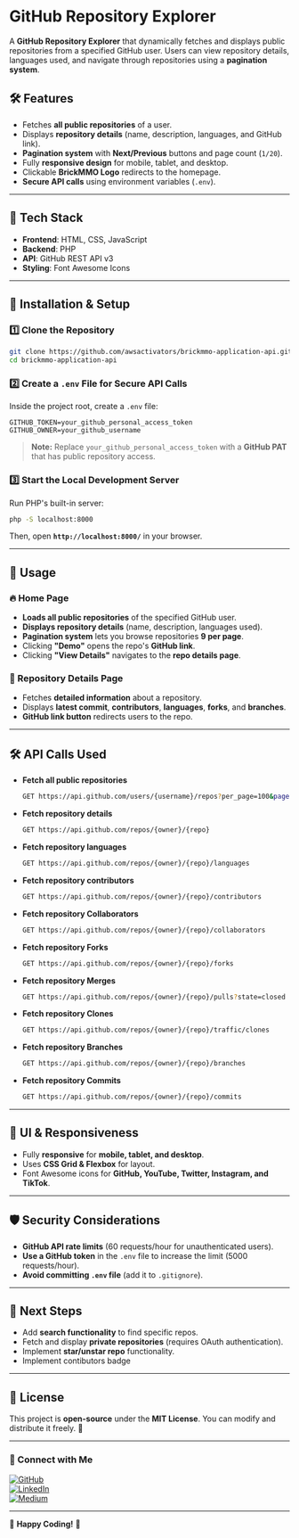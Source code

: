 # GitHub Repository Explorer

A **GitHub Repository Explorer** that dynamically fetches and displays public repositories from a specified GitHub user. Users can view repository details, languages used, and navigate through repositories using a **pagination system**.

## 🛠 Features

- Fetches **all public repositories** of a user.  
- Displays **repository details** (name, description, languages, and GitHub link).  
- **Pagination system** with **Next/Previous** buttons and page count (`1/20`).  
- Fully **responsive design** for mobile, tablet, and desktop.  
- Clickable **BrickMMO Logo** redirects to the homepage.  
- **Secure API calls** using environment variables (`.env`).  

---

## 📌 Tech Stack

- **Frontend**: HTML, CSS, JavaScript  
- **Backend**: PHP  
- **API**: GitHub REST API v3  
- **Styling**: Font Awesome Icons  

---

## 🚀 Installation & Setup

### 1️⃣ Clone the Repository
```bash
git clone https://github.com/awsactivators/brickmmo-application-api.git
cd brickmmo-application-api
```

### 2️⃣ Create a `.env` File for Secure API Calls
Inside the project root, create a `.env` file:
```env
GITHUB_TOKEN=your_github_personal_access_token
GITHUB_OWNER=your_github_username
```
> **Note:** Replace `your_github_personal_access_token` with a **GitHub PAT** that has public repository access.

### 3️⃣ Start the Local Development Server
Run PHP's built-in server:
```bash
php -S localhost:8000
```
Then, open **`http://localhost:8000/`** in your browser.

---

## 🎯 Usage

### **🔥 Home Page**
- **Loads all public repositories** of the specified GitHub user.
- **Displays repository details** (name, description, languages used).
- **Pagination system** lets you browse repositories **9 per page**.
- Clicking **"Demo"** opens the repo's **GitHub link**.
- Clicking **"View Details"** navigates to the **repo details page**.

### **📜 Repository Details Page**
- Fetches **detailed information** about a repository.
- Displays **latest commit**, **contributors**, **languages**, **forks**, and **branches**.
- **GitHub link button** redirects users to the repo.

---

## 🛠 API Calls Used

- **Fetch all public repositories**
  ```bash
  GET https://api.github.com/users/{username}/repos?per_page=100&page={page}
  ```
- **Fetch repository details**
  ```bash
  GET https://api.github.com/repos/{owner}/{repo}
  ```
- **Fetch repository languages**
  ```bash
  GET https://api.github.com/repos/{owner}/{repo}/languages
  ```
- **Fetch repository contributors**
  ```bash
  GET https://api.github.com/repos/{owner}/{repo}/contributors
  ```
- **Fetch repository Collaborators**
  ```bash
  GET https://api.github.com/repos/{owner}/{repo}/collaborators
  ```
- **Fetch repository Forks**
  ```bash
  GET https://api.github.com/repos/{owner}/{repo}/forks
  ```
- **Fetch repository Merges**
  ```bash
  GET https://api.github.com/repos/{owner}/{repo}/pulls?state=closed
  ```
- **Fetch repository Clones**
  ```bash
  GET https://api.github.com/repos/{owner}/{repo}/traffic/clones
  ```
- **Fetch repository Branches**
  ```bash
  GET https://api.github.com/repos/{owner}/{repo}/branches
  ```
- **Fetch repository Commits**
  ```bash
  GET https://api.github.com/repos/{owner}/{repo}/commits
  ```

---

## 🎨 UI & Responsiveness

- Fully **responsive** for **mobile, tablet, and desktop**.
- Uses **CSS Grid & Flexbox** for layout.
- Font Awesome icons for **GitHub, YouTube, Twitter, Instagram, and TikTok**.

---

## 🛡 Security Considerations

- **GitHub API rate limits** (60 requests/hour for unauthenticated users).  
- **Use a GitHub token** in the `.env` file to increase the limit (5000 requests/hour).  
- **Avoid committing `.env` file** (add it to `.gitignore`).  

---

## 🎯 Next Steps

- Add **search functionality** to find specific repos.
- Fetch and display **private repositories** (requires OAuth authentication).
- Implement **star/unstar repo** functionality.
- Implement contibutors badge

---

## 🐝 License

This project is **open-source** under the **MIT License**. You can modify and distribute it freely. 🚀  

---

### 🔗 Connect with Me  
[![GitHub](https://img.shields.io/badge/GitHub-Profile-black?style=flat&logo=github)](https://github.com/awsactivators)  
[![LinkedIn](https://img.shields.io/badge/LinkedIn-Connect-blue?style=flat&logo=linkedin)](https://linkedin.com/in/vieve-awa)  
[![Medium](https://img.shields.io/badge/Medium-Follow-blue?style=flat&logo=medium)](https://medium.com/@awavieve)  

---

🚀 **Happy Coding!** 🎯
